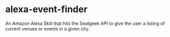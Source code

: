 # alexa-event-finder

An Amazon Alexa Skill that hits the Seatgeek API to give the user a listing of current venues or events in a given city.

